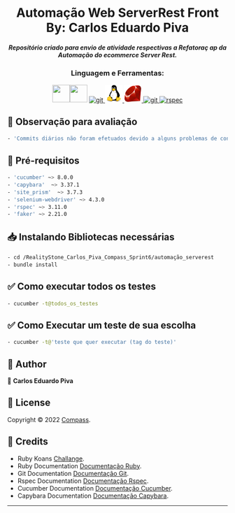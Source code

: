 <h1 align="center">Automação Web ServerRest Front By: Carlos Eduardo Piva</h1>
<h5 align="center">Repositório criado para envio de atividade respectivas a Refatoraç
ap da Automação do ecommerce Server Rest.</h5>

<h3 align="center">Linguagem e Ferramentas:</h3>

<p align="center"><img src='https://static1.smartbear.co/cucumber/media/images/logos/icons/cucumber-open-icon.svg'width="40" height="40"/><img src='https://img.icons8.com/external-flat-icons-maxicons/85/000000/external-animal-life-of-amazon-flat-flat-icons-maxicons-9.png'width="40" height="40"/> <a href="https://git-scm.com/" target="_blank" rel="noreferrer"> <img src="https://www.vectorlogo.zone/logos/git-scm/git-scm-icon.svg" alt="git" width="40" height="40"/> </a> <a href="https://www.linux.org/" target="_blank" rel="noreferrer"> <img src="https://raw.githubusercontent.com/devicons/devicon/master/icons/linux/linux-original.svg" alt="linux" width="40" height="40"/> </a> <a href="https://www.ruby-lang.org/en/" target="_blank" rel="noreferrer"> <img src="https://raw.githubusercontent.com/devicons/devicon/master/icons/ruby/ruby-original.svg" alt="ruby" width="40" height="40"/> <img src="https://img.icons8.com/color/96/000000/visual-studio--v1.png" alt="git" width="40" height="40"/> </a> <a href="https://code.visualstudio.com/" target="_blank" rel="noreferrer"> </a><a href="https://rspec.info/" target="_blank" rel="noreferrer"> <img src="https://rspec.info/images/logo.png" alt="rspec" width="40" height="40"/> </a> </p> 


## 📑  Observação para avaliação

```sh
- 'Commits diários não foram efetuados devido a alguns problemas de conexão, ( acabando no fim da sprint somente enviado código final ) alguns dos primeiros commit´s foram feitos em um outro repositório “tal qual parou de funcionar” 
``` 
## 📑  Pré-requisitos 

```sh
- 'cucumber' ~> 8.0.0
- 'capybara'  ~> 3.37.1
- 'site_prism'  ~> 3.7.3
- 'selenium-webdriver' ~> 4.3.0
- 'rspec' ~> 3.11.0
- 'faker' ~> 2.21.0

```
## 📥 Instalando Bibliotecas necessárias 
  
```sh
- cd /RealityStone_Carlos_Piva_Compass_Sprint6/automação_serverest
- bundle install
```

## ✅ Como executar todos os testes 
 
```sh
- cucumber -t@todos_os_testes
```
## ✅ Como Executar um teste de sua escolha 
 
```sh
- cucumber -t@'teste que quer executar (tag do teste)'
```

## 👤 Author 

👤 **Carlos Eduardo Piva**

## 📝 License

Copyright © 2022 [Compass](https://compass.uol/).<br /> 

## 📰 Credits
* Ruby Koans [Challange](http://rubykoans.com/).<br />
* Ruby Documentation [Documentação Ruby](https://www.ruby-lang.org/pt/documentation/).<br />
* Git Documentation [Documentação Git](https://git-scm.com/doc).<br />
* Rspec Documentation [Documentação Rspec](https://rspec.info/documentation/).<br />
* Cucumber Documentation [Documentação Cucumber](https://cucumber.io/).<br />
* Capybara Documentation [Documentação Capybara](https://github.com/teamcapybara/capybara).<br />

***
